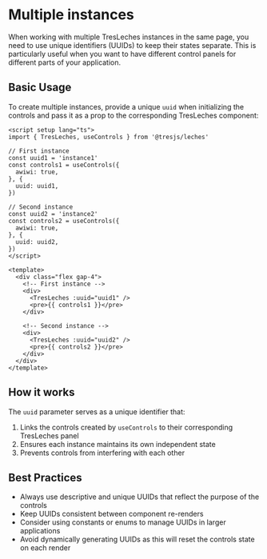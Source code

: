 # Multiple instances

When working with multiple TresLeches instances in the same page, you need to use unique identifiers (UUIDs) to keep their states separate. This is particularly useful when you want to have different control panels for different parts of your application.

<MultipleInstancesDemo />

## Basic Usage

To create multiple instances, provide a unique `uuid` when initializing the controls and pass it as a prop to the corresponding TresLeches component:

```vue
<script setup lang="ts">
import { TresLeches, useControls } from '@tresjs/leches'

// First instance
const uuid1 = 'instance1'
const controls1 = useControls({
  awiwi: true,
}, {
  uuid: uuid1,
})

// Second instance
const uuid2 = 'instance2'
const controls2 = useControls({
  awiwi: true,
}, {
  uuid: uuid2,
})
</script>

<template>
  <div class="flex gap-4">
    <!-- First instance -->
    <div>
      <TresLeches :uuid="uuid1" />
      <pre>{{ controls1 }}</pre>
    </div>

    <!-- Second instance -->
    <div>
      <TresLeches :uuid="uuid2" />
      <pre>{{ controls2 }}</pre>
    </div>
  </div>
</template>
```

## How it works

The `uuid` parameter serves as a unique identifier that:

1. Links the controls created by `useControls` to their corresponding TresLeches panel
2. Ensures each instance maintains its own independent state
3. Prevents controls from interfering with each other

## Best Practices

- Always use descriptive and unique UUIDs that reflect the purpose of the controls
- Keep UUIDs consistent between component re-renders
- Consider using constants or enums to manage UUIDs in larger applications
- Avoid dynamically generating UUIDs as this will reset the controls state on each render
